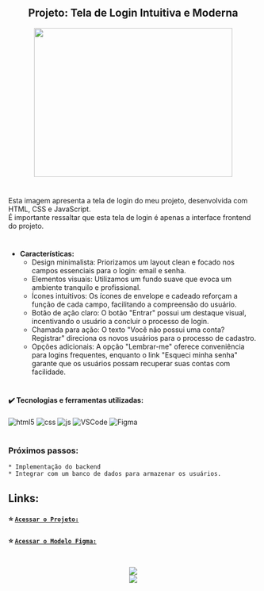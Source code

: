 <h2 align="center">Projeto: Tela de Login Intuitiva e Moderna</h2>

<div align="center"> <img src= "https://github.com/user-attachments/assets/3c00768d-e028-49d9-8d7a-667e27c7832f" width="400" height="300"/></div>    

#
Esta imagem apresenta a tela de login do meu projeto, desenvolvida com HTML, CSS e JavaScript.  
É importante ressaltar que esta tela de login é apenas a interface frontend do projeto.

#
* **Características:**
    * Design minimalista: Priorizamos um layout clean e focado nos campos essenciais para o login: email e senha.
    * Elementos visuais: Utilizamos um fundo suave que evoca um ambiente tranquilo e profissional.
    * Ícones intuitivos: Os ícones de envelope e cadeado reforçam a função de cada campo, facilitando a compreensão do usuário.
    * Botão de ação claro: O botão "Entrar" possui um destaque visual, incentivando o usuário a concluir o processo de login.
    * Chamada para ação: O texto "Você não possui uma conta? Registrar" direciona os novos usuários para o processo de cadastro.
    * Opções adicionais: A opção "Lembrar-me" oferece conveniência para logins frequentes, enquanto o link "Esqueci minha senha" garante que os usuários possam recuperar suas contas com facilidade.

#
<h4>✔️ Tecnologias e ferramentas utilizadas: </h4>

<div style="display: inline_block">
  <img align="center" alt="html5" src="https://img.shields.io/badge/HTML5-E34F26?style=plastic&logo=html5&logoColor=white" />
  <img align="center" alt="css" src="https://img.shields.io/badge/CSS3-1572B6?style=plastic&logo=css3&logoColor=white" />
  <img align="center" alt="js" src="https://img.shields.io/badge/JavaScript-F7DF1E?style=plastic&logo=javascript&logoColor=black" />
  <img align="center" alt="VSCode" src="https://img.shields.io/badge/-Visual_Studio_Code-05122A?style=plastic&logo=visual-studio-code&logoColor=007ACC"/>
  <img align="center" alt="Figma" src="https://img.shields.io/badge/Figma-F24E1E?style=plastic&logo=figma&logoColor=white" />


#  
### Próximos passos:  
    * Implementação do backend
    * Integrar com um banco de dados para armazenar os usuários.

## Links:
#### :star: [`Acessar o Projeto:`](https://tela-de-login-two-sable.vercel.app/)
#### :star: [`Acessar o Modelo Figma:`](https://www.figma.com/design/inZpVN4UVy0A1XNKubE0yc/Untitled?node-id=3-116&t=qhB5qHZFdFMZ66Nk-4)
  
#
<div align="center"> <img src="https://img.shields.io/github/license/dropbox/dropbox-sdk-java"/></div>  
<div align="center"> <img src="http://img.shields.io/static/v1?label=STATUS&message=EM%20DESENVOLVIMENTO&color=f8efd4&style=for-the-badge"/></div>
